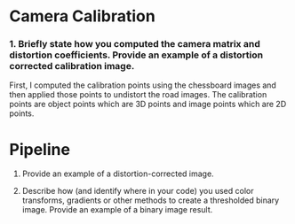 # Camera Calibration
### 1. Briefly state how you computed the camera matrix and distortion coefficients. Provide an example of a distortion corrected calibration image.

First, I computed the calibration points using the chessboard images and then applied those points to undistort the road images. The calibration points are object points which are 3D points and image points which are 2D points. 

# Pipeline
1. Provide an example of a distortion-corrected image.

[undistorted_image]: output_images/undistorted_lane_image.png "Undistorted"


2. Describe how (and identify where in your code) you used color transforms, gradients or other methods to create a thresholded binary image. Provide an example of a binary image result.

[undistorted_image]: output_images/combined_binary_image.png "combined_binary"
